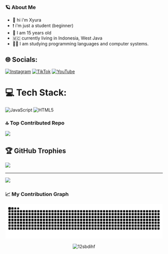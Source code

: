 ### 🪐 About Me

	
- 👋 hi i'm Xyura
- ❗ i'm just a student (beginner) 
- 🧒 I am 15 years old
- 🇲🇨 currently living in Indonesia, West Java
- 🧑‍💻 I am studying programming languages and computer systems.


## 🌐 Socials:
[![Instagram](https://img.shields.io/badge/Instagram-%23E4405F.svg?logo=Instagram&logoColor=white)](https://instagram.com/Xyura011) [![TikTok](https://img.shields.io/badge/TikTok-%23000000.svg?logo=TikTok&logoColor=white)](https://tiktok.com/@hacker_ff36) [![YouTube](https://img.shields.io/badge/YouTube-%23FF0000.svg?logo=YouTube&logoColor=white)](https://youtube.com/@@HackerFf_785) 

# 💻 Tech Stack:
![JavaScript](https://img.shields.io/badge/javascript-%23323330.svg?style=for-the-badge&logo=javascript&logoColor=%23F7DF1E) ![HTML5](https://img.shields.io/badge/html5-%23E34F26.svg?style=for-the-badge&logo=html5&logoColor=white)

### 🔝 Top Contributed Repo
![](https://github-contributor-stats.vercel.app/api?username=Xyuraa&limit=5&theme=dark&combine_all_yearly_contributions=true)


## 🏆 GitHub Trophies
![](https://github-profile-trophy.vercel.app/?username=Xyuraa&theme=radical&no-frame=false&no-bg=false&margin-w=4)

---
[![](https://visitcount.itsvg.in/api?id=Xyuraa&icon=4&color=0)](https://visitcount.itsvg.in)

### 📈 My Contribution Graph
![Snake Contribution Animation](https://raw.githubusercontent.com/adeeteya/adeeteya/output/snake.svg)
<div align="center">
	
<img src="https://moe-counter.glitch.me/get/@Anya_v2-Md?theme=gelbooru" width="300" height="150" alt="12sbdihf">
</div>


<!-- Proudly created with GPRM ( https://gprm.itsvg.in ) -->
